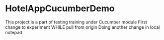 # HotelAppCucumberDemo
This project is a part of testing training under Cucumber module
First change to experiment WHILE pull from origin
Doing another change in local notepad